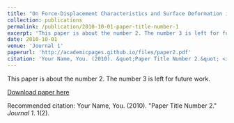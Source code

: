 ```yaml
---
title: "On Force-Displacement Characteristics and Surface Deformation in Piezo Vibration Striking Treatment (PVST)"
collection: publications
permalink: /publication/2010-10-01-paper-title-number-1
excerpt: 'This paper is about the number 2. The number 3 is left for future work.'
date: 2010-10-01
venue: 'Journal 1'
paperurl: 'http://academicpages.github.io/files/paper2.pdf'
citation: 'Your Name, You. (2010). &quot;Paper Title Number 2.&quot; <i>Journal 1</i>. 1(2).'
---
```

This paper is about the number 2. The number 3 is left for future work.

[Download paper here](http://academicpages.github.io/files/paper2.pdf)

Recommended citation: Your Name, You. (2010). "Paper Title Number 2." <i>Journal 1</i>. 1(2).



